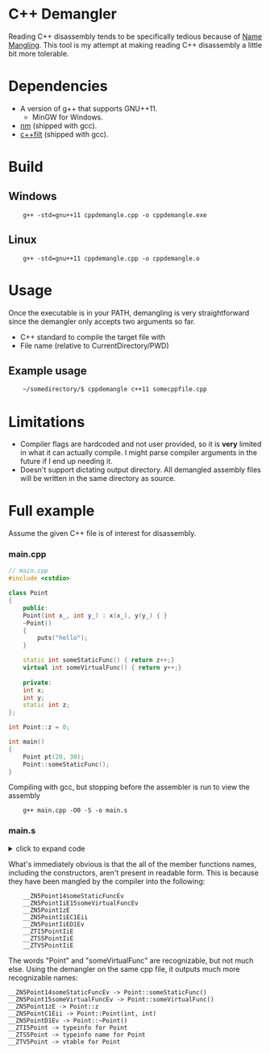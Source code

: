 # C++ Demangler
Reading C++ disassembly tends to be specifically tedious because of [Name Mangling](https://en.wikipedia.org/wiki/Name_mangling). This
tool is my attempt at making reading C++ disassembly a little bit more tolerable.

# Dependencies
- A version of g++ that supports GNU++11.
    - MinGW for Windows.
- [nm](https://sourceware.org/binutils/docs/binutils/nm.html) (shipped with gcc).
- [c++filt](https://sourceware.org/binutils/docs/binutils/c_002b_002bfilt.html) (shipped with gcc).

# Build
## Windows
```
    g++ -std=gnu++11 cppdemangle.cpp -o cppdemangle.exe
```

## Linux
```
    g++ -std=gnu++11 cppdemangle.cpp -o cppdemangle.o
```

# Usage
Once the executable is in your PATH, demangling is very straightforward since the demangler only accepts two arguments so far.
- C++ standard to compile the target file with
- File name (relative to CurrentDirectory/PWD)

## Example usage
```bash
    ~/somedirectory/$ cppdemangle c++11 somecppfile.cpp
```
# Limitations
- Compiler flags are hardcoded and not user provided, so it is **very** limited in what it can actually compile. I might 
    parse compiler arguments in the future if I end up needing it. 
- Doesn't support dictating output directory. All demangled assembly files will be written in the same directory as source.

# Full example
Assume the given C++ file is of interest for disassembly.
### main.cpp
```cpp
// main.cpp
#include <cstdio>

class Point
{
    public:    
    Point(int x_, int y_) : x(x_), y(y_) { }
    ~Point()
    {
        puts("hello");
    }

    static int someStaticFunc() { return z++;}
    virtual int someVirtualFunc() { return y++;}
    
    private:
    int x;
    int y;
    static int z;
};

int Point::z = 0;

int main()
{
    Point pt(20, 30);
    Point::someStaticFunc();
}
```
Compiling with gcc, but stopping before the assembler is run to view the assembly
```
    g++ main.cpp -O0 -S -o main.s
```
### main.s
<details>
    <summary>click to expand code</summary>

```assembly

        .file	"main.cpp"
        .section	.text$_ZN5PointC1Eii,"x"
        .linkonce discard
        .align 2
        .globl	__ZN5PointC1Eii
        .def	__ZN5PointC1Eii;	.scl	2;	.type	32;	.endef
    __ZN5PointC1Eii:
    LFB14:
        .cfi_startproc
        pushl	%ebp	 #
        .cfi_def_cfa_offset 8
        .cfi_offset 5, -8
        movl	%esp, %ebp	 #,
        .cfi_def_cfa_register 5
        subl	$4, %esp	 #,
        movl	%ecx, -4(%ebp)	 # this, this
        movl	$__ZTV5Point+8, %edx	 #, _4
        movl	-4(%ebp), %eax	 # this, tmp88
        movl	%edx, (%eax)	 # _4, this_2(D)->_vptr.Point
        movl	-4(%ebp), %eax	 # this, tmp89
        movl	8(%ebp), %edx	 # x_, tmp90
        movl	%edx, 4(%eax)	 # tmp90, this_2(D)->x
        movl	-4(%ebp), %eax	 # this, tmp91
        movl	12(%ebp), %edx	 # y_, tmp92
        movl	%edx, 8(%eax)	 # tmp92, this_2(D)->y
        nop
        leave
        .cfi_restore 5
        .cfi_def_cfa 4, 4
        ret	$8	 #
        .cfi_endproc
    LFE14:
        .section .rdata,"dr"
    LC0:
        .ascii "hello\0"
        .section	.text$_ZN5PointD1Ev,"x"
        .linkonce discard
        .align 2
        .globl	__ZN5PointD1Ev
        .def	__ZN5PointD1Ev;	.scl	2;	.type	32;	.endef
    __ZN5PointD1Ev:
    LFB17:
        .cfi_startproc
        pushl	%ebp	 #
        .cfi_def_cfa_offset 8
        .cfi_offset 5, -8
        movl	%esp, %ebp	 #,
        .cfi_def_cfa_register 5
        subl	$40, %esp	 #,
        movl	%ecx, -12(%ebp)	 # this, this
        movl	$__ZTV5Point+8, %edx	 #, _1
        movl	-12(%ebp), %eax	 # this, tmp88
        movl	%edx, (%eax)	 # _1, this_3(D)->_vptr.Point
        movl	$LC0, (%esp)	 #,
        call	_puts	 #
        nop
        leave
        .cfi_restore 5
        .cfi_def_cfa 4, 4
        ret
        .cfi_endproc
    LFE17:
        .section	.text$_ZN5Point14someStaticFuncEv,"x"
        .linkonce discard
        .globl	__ZN5Point14someStaticFuncEv
        .def	__ZN5Point14someStaticFuncEv;	.scl	2;	.type	32;	.endef
    __ZN5Point14someStaticFuncEv:
    LFB18:
        .cfi_startproc
        pushl	%ebp	 #
        .cfi_def_cfa_offset 8
        .cfi_offset 5, -8
        movl	%esp, %ebp	 #,
        .cfi_def_cfa_register 5
        movl	__ZN5Point1zE, %eax	 # z, z.0_2
        leal	1(%eax), %edx	 #, _4
        movl	%edx, __ZN5Point1zE	 # _4, z
        popl	%ebp	 #
        .cfi_restore 5
        .cfi_def_cfa 4, 4
        ret
        .cfi_endproc
    LFE18:
        .section	.text$_ZN5Point15someVirtualFuncEv,"x"
        .linkonce discard
        .align 2
        .globl	__ZN5Point15someVirtualFuncEv
        .def	__ZN5Point15someVirtualFuncEv;	.scl	2;	.type	32;	.endef
    __ZN5Point15someVirtualFuncEv:
    LFB19:
        .cfi_startproc
        pushl	%ebp	 #
        .cfi_def_cfa_offset 8
        .cfi_offset 5, -8
        movl	%esp, %ebp	 #,
        .cfi_def_cfa_register 5
        subl	$4, %esp	 #,
        movl	%ecx, -4(%ebp)	 # this, this
        movl	-4(%ebp), %eax	 # this, tmp90
        movl	8(%eax), %eax	 # this_2(D)->y, _3
        leal	1(%eax), %ecx	 #, _5
        movl	-4(%ebp), %edx	 # this, tmp91
        movl	%ecx, 8(%edx)	 # _5, this_2(D)->y
        leave
        .cfi_restore 5
        .cfi_def_cfa 4, 4
        ret
        .cfi_endproc
    LFE19:
        .globl	__ZN5Point1zE
        .bss
        .align 4
    __ZN5Point1zE:
        .space 4
        .def	___main;	.scl	2;	.type	32;	.endef
        .text
        .globl	_main
        .def	_main;	.scl	2;	.type	32;	.endef
    _main:
    LFB20:
        .cfi_startproc
        leal	4(%esp), %ecx	 #,
        .cfi_def_cfa 1, 0
        andl	$-16, %esp	 #,
        pushl	-4(%ecx)	 #
        pushl	%ebp	 #
        .cfi_escape 0x10,0x5,0x2,0x75,0
        movl	%esp, %ebp	 #,
        pushl	%ecx	 #
        .cfi_escape 0xf,0x3,0x75,0x7c,0x6
        subl	$36, %esp	 #,
        call	___main	 #
        leal	-20(%ebp), %eax	 #, tmp89
        movl	$30, 4(%esp)	 #,
        movl	$20, (%esp)	 #,
        movl	%eax, %ecx	 # tmp89,
        call	__ZN5PointC1Eii	 #
        subl	$8, %esp	 #,
        call	__ZN5Point14someStaticFuncEv	 #
        leal	-20(%ebp), %eax	 #, tmp90
        movl	%eax, %ecx	 # tmp90,
        call	__ZN5PointD1Ev	 #
        movl	$0, %eax	 #, _6
        movl	-4(%ebp), %ecx	 #,
        .cfi_def_cfa 1, 0
        leave
        .cfi_restore 5
        leal	-4(%ecx), %esp	 #,
        .cfi_def_cfa 4, 4
        ret
        .cfi_endproc
    LFE20:
        .globl	__ZTV5Point
        .section	.rdata$_ZTV5Point,"dr"
        .linkonce same_size
        .align 4
    __ZTV5Point:
        .long	0
        .long	__ZTI5Point
        .long	__ZN5Point15someVirtualFuncEv
        .globl	__ZTI5Point
        .section	.rdata$_ZTI5Point,"dr"
        .linkonce same_size
        .align 4
    __ZTI5Point:
    # <anonymous>:
    # <anonymous>:
        .long	__ZTVN10__cxxabiv117__class_type_infoE+8
    # <anonymous>:
        .long	__ZTS5Point
        .globl	__ZTS5Point
        .section	.rdata$_ZTS5Point,"dr"
        .linkonce same_size
        .align 4
    __ZTS5Point:
        .ascii "5Point\0"
        .ident	"GCC: (MinGW.org GCC-6.3.0-1) 6.3.0"
        .def	_puts;	.scl	2;	.type	32;	.endef

```
</details>

What's immediately obvious is that the all of the member functions names, including the constructors, aren't present in readable form. This is because they have been mangled by the compiler into the following:
```
    __ZN5Point14someStaticFuncEv
    __ZN5PointIiE15someVirtualFuncEv
    __ZN5Point1zE
    __ZN5PointIiEC1Eii
    __ZN5PointIiED1Ev
    __ZTI5PointIiE
    __ZTS5PointIiE
    __ZTV5PointIiE
```
The words "Point" and "someVirtualFunc" are recognizable, but not much else. Using the demangler on the same cpp file, it outputs much more recognizable names:
```
__ZN5Point14someStaticFuncEv -> Point::someStaticFunc()
__ZN5Point15someVirtualFuncEv -> Point::someVirtualFunc()
__ZN5Point1zE -> Point::z
__ZN5PointC1Eii -> Point::Point(int, int)
__ZN5PointD1Ev -> Point::~Point()
__ZTI5Point -> typeinfo for Point
__ZTS5Point -> typeinfo name for Point
__ZTV5Point -> vtable for Point
```
